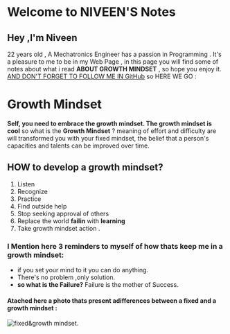 # Welcome to NIVEEN'S Notes
## Hey ,I'm Niveen 
   22 years old , A Mechatronics Engineer has a passion in Programming .
It's a pleasure to me to be in my Web Page , in this page you will find some of notes about what i read **ABOUT GROWTH MINDSET** , so hope you enjoy it.
[AND DON'T FORGET TO FOLLOW ME IN GitHub](https://github.com/NiveenAlSmadi) so HERE WE GO : 

# Growth Mindset 
**Self, you need to embrace the growth mindset. The growth mindset is cool** so what is the **Growth Mindset** ?
meaning  of effort and difficulty are will transformed you with your fixed mindset, the belief that a person's capacities and talents can be improved over time. 
## HOW to develop a growth mindset? 
1. Listen 
2. Recognize 
3. Practice
4. Find outside help
5. Stop seeking approval of others
6. Replace the world **failin** with **learning**
7. Take growth mindset action . 
###  I Mention here 3 reminders to myself of how thats keep me in a growth mindset:

- if you set your mind to it you can do anything.
- There's no problem ,only solution.
- **so what is the Failure?** Failure is the mother of Success. 

#### Atached here a photo thats present adifferences between a fixed and a growth mindset :
![fixed&growth mindset](https://tse2.mm.bing.net/th?id=OIP.bVZyRAtHGHwQb2TCmDEt0AHaEV&pid=Api&P=0&w=272&h=160). 


